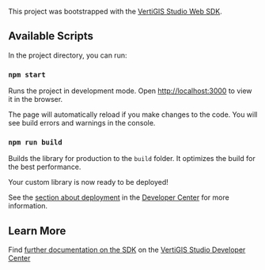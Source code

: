 This project was bootstrapped with the [VertiGIS Studio Web SDK](https://github.com/geocortex/vertigis-web-sdk).

## Available Scripts

In the project directory, you can run:

### `npm start`

Runs the project in development mode. Open [http://localhost:3000](http://localhost:3000) to view it in the browser.

The page will automatically reload if you make changes to the code. You will see build errors and warnings in the console.

### `npm run build`

Builds the library for production to the `build` folder. It optimizes the build for the best performance.

Your custom library is now ready to be deployed!

See the [section about deployment](https://developers.geocortex.com/docs/web/sdk-deployment/) in the [Developer Center](https://developers.geocortex.com/docs/web/overview/) for more information.

## Learn More

Find [further documentation on the SDK](https://developers.geocortex.com/docs/web/sdk-overview/) on the [VertiGIS Studio Developer Center](https://developers.geocortex.com/docs/web/overview/)
